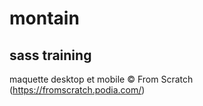 # montain

## sass training

maquette desktop et mobile © From Scratch (https://fromscratch.podia.com/)

